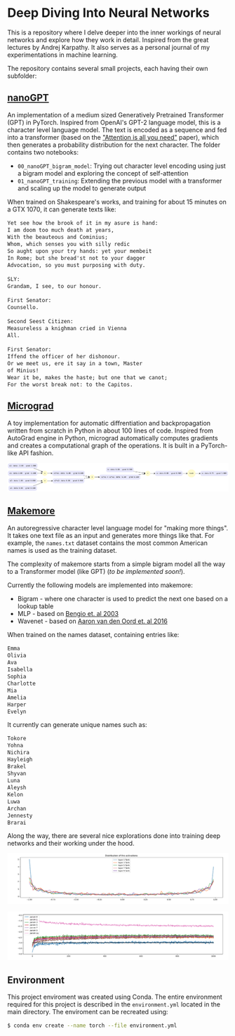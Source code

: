 # Deep Diving Into Neural Networks 

This is a repository where I delve deeper into the inner workings of neural networks and explore how they work in detail. Inspired from the great lectures by Andrej Karpathy. It also serves as a personal journal of my experimentations in machine learning. 

The repository contains several small projects, each having their own subfolder:



## [nanoGPT](https://github.com/hrdkbhatnagar/neural-networks-deep-dive/tree/main/nanoGPT)

An implementation of a medium sized Generatively Pretrained Transformer (GPT) in PyTorch. Inspired from OpenAI's GPT-2 language model, this is a character level language model. The text is encoded as a sequence and fed into a transformer (based on the ["Attention is all you need"]() paper), which then generates a probability distribution for the next character. The folder contains two notebooks:

- `00_nanoGPT_bigram_model`: Trying out character level encoding using just a bigram model and exploring the concept of self-attention
- `01_nanoGPT_training`: Extending the previous model with a transformer and scaling up the model to generate output 



When trained on Shakespeare's works, and training for about 15 minutes on a GTX 1070, it can generate texts like:

```
Yet see how the brook of it in my asure is hand:
I am doom too much death at years,
With the beauteous and Cominius;
Whom, which senses you with silly redic
So aught upon your try hands: yet your membeit
In Rome; but she bread'st not to your dagger
Advocation, so you must purposing with duty.

SLY:
Grandam, I see, to our honour.

First Senator:
Counsello.

Second Seest Citizen:
Measureless a knighman cried in Vienna
All.

First Senator:
Iffend the officer of her dishonour.
Or we meet us, ere it say in a town, Master
of Minius!
Wear it be, makes the haste; but one that we canot;
For the worst break not: to the Capitos.
```



## [Micrograd](https://github.com/hrdkbhatnagar/neural-networks-deep-dive/tree/main/micrograd)

A toy implementation for automatic diffrentiation and backpropagation written from scratch in Python in about 100 lines of code. Inspired from AutoGrad engine in Python, micrograd automatically computes gradients and creates a computational graph of the operations. It is built in a PyTorch-like API fashion. 



![](https://raw.githubusercontent.com/hrdkbhatnagar/neural-networks-deep-dive/main/micrograd/graphs/Digraph.gv.svg)



## [Makemore](https://github.com/hrdkbhatnagar/neural-networks-deep-dive/tree/main/makemore)

An autoregressive character level language model for "making more things". It takes one text file as an input and generates more things like that. For example, the `names.txt` dataset contains the most common American names is used as the training dataset. 

The complexity of makemore starts from a simple bigram model all the way to a Transformer model (like GPT) (*to be implemented soon!*). 

Currently the following models are implemented into makemore: 

- Bigram - where one character is used to predict the next one based on a lookup table 
- MLP  - based on [Bengio et. al 2003](https://www.jmlr.org/papers/volume3/bengio03a/bengio03a.pdf) 
- Wavenet - based on [Aaron van den Oord et. al 2016](https://arxiv.org/abs/1609.03499)

When trained on the names dataset, containing entries like:

```
Emma
Olivia
Ava
Isabella
Sophia
Charlotte
Mia
Amelia
Harper
Evelyn
```

It currently can generate unique names such as: 

```
Tokore
Yohna
Nichira
Hayleigh
Brakel
Shyvan
Luna
Aleysh
Kelon
Luwa
Archan
Jennesty
Brarai
```



Along the way, there are several nice explorations done into training deep networks and their working under the hood. 

![activation_graph](https://raw.githubusercontent.com/hrdkbhatnagar/neural-networks-deep-dive/main/images/makemore_activations_graph.png?token=GHSAT0AAAAAAB5LO6ZGH7CRFRWZNVLH6226ZEN7SAQ)

![update_ratio_graph](https://raw.githubusercontent.com/hrdkbhatnagar/neural-networks-deep-dive/main/images/makemore_update_ratio_graph.png?token=GHSAT0AAAAAAB5LO6ZHRPEQSDXESYP2NQE4ZEN7UAQ)

## Environment 

This project enviroment was created using Conda. The entire environment required for this project is described in the ``environment.yml`` located in the main directory.  The enviroment can be recreated using:

```bash
$ conda env create --name torch --file environment.yml
```
